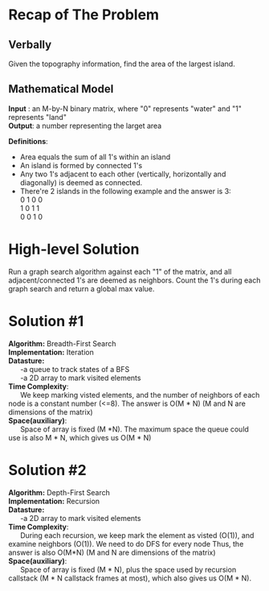# Recap of The Problem
## Verbally
Given the topography information, find the area of the largest island.
## Mathematical Model
**Input** : an M-by-N binary matrix, where "0" represents "water" and "1" represents "land" <br/>
**Output**: a number representing the larget area

**Definitions**:
  * Area equals the sum of all 1's within an island
  * An island is formed by connected 1's
  * Any two 1's adjacent to each other (vertically, horizontally and diagonally) is deemed as connected.
  * There're 2 islands in the following example and the answer is 3: <br/>
    0  1  0  0 <br/>
    1  0  1  1 <br/>
    0 0 1 0


# High-level Solution
Run a graph search algorithm against each "1" of the matrix, and all adjacent/connected 1's are deemed as neighbors. Count the 1's during each graph search and return a global max value.

# Solution #1
**Algorithm:** Breadth-First Search <br/>
**Implementation:** Iteration <br/>
**Datasture:** <br/>
&nbsp;&nbsp;&nbsp;&nbsp;&nbsp;&nbsp;-a queue to track states of a BFS <br/>
&nbsp;&nbsp;&nbsp;&nbsp;&nbsp;&nbsp;-a 2D array to mark visited elements  <br/>
**Time Complexity**: <br/>
&nbsp;&nbsp;&nbsp;&nbsp;&nbsp;&nbsp;We keep marking visted elements, and the number of neighbors of each node is a constant number (<=8). The answer is O(M * N) (M and N are dimensions of the matrix) <br/>
**Space(auxiliary)**: <br/>
&nbsp;&nbsp;&nbsp;&nbsp;&nbsp;&nbsp;Space of array is fixed (M *N). The maximum space the queue could use is also M * N, which gives us O(M * N)


# Solution #2
**Algorithm:** Depth-First Search <br/>
**Implementation:** Recursion <br/>
**Datasture:** <br/>
&nbsp;&nbsp;&nbsp;&nbsp;&nbsp;&nbsp;-a 2D array to mark visited elements  <br/>
**Time Complexity**: <br/>
&nbsp;&nbsp;&nbsp;&nbsp;&nbsp;&nbsp;During each recursion, we keep mark the element as visted (O(1)), and examine neighbors (O(1)). We need to do DFS for every node
Thus, the answer is also O(M*N) (M and N are dimensions of the matrix) <br/>
**Space(auxiliary)**: <br/>
&nbsp;&nbsp;&nbsp;&nbsp;&nbsp;&nbsp;Space of array is fixed (M * N), plus the space used by recursion callstack (M * N callstack frames at most), which also gives us O(M * N).





